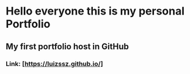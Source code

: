 # Hello everyone this is my personal Portfolio
My first portfolio host in GitHub
---
### Link: [https://luizssz.github.io/]
